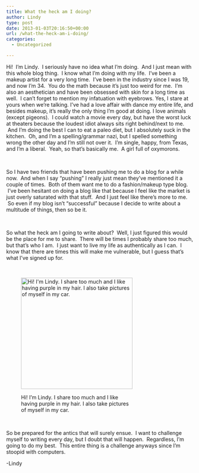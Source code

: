 ```yaml
---
title: What the heck am I doing?
author: Lindy
type: post
date: 2013-01-03T20:16:50+00:00
url: /what-the-heck-am-i-doing/
categories:
  - Uncategorized

---
```

Hi!  I&#8217;m Lindy.  I seriously have no idea what I&#8217;m doing.  And I just mean with this whole blog thing.  I know what I&#8217;m doing with my life.  I&#8217;ve been a makeup artist for a very long time.  I&#8217;ve been in the industry since I was 19, and now I&#8217;m 34.  You do the math because it&#8217;s just too weird for me.  I&#8217;m also an aesthetician and have been obsessed with skin for a long time as well.  I can&#8217;t forget to mention my infatuation with eyebrows. Yes, I stare at yours when we&#8217;re talking. I&#8217;ve had a love affair with dance my entire life, and besides makeup, it&#8217;s really the only thing I&#8217;m good at doing. I love animals (except pigeons).  I could watch a movie every day, but have the worst luck at theaters because the loudest idiot always sits right behind/next to me.  And I&#8217;m doing the best I can to eat a paleo diet, but I absolutely suck in the kitchen.  Oh, and I&#8217;m a spelling/grammar nazi, but I spelled something wrong the other day and I&#8217;m still not over it.  I&#8217;m single, happy, from Texas, and I&#8217;m a liberal.  Yeah, so that&#8217;s basically me.  A girl full of oxymorons.

&nbsp;

So I have two friends that have been pushing me to do a blog for a while now.  And when I say &#8220;pushing&#8221; I really just mean they&#8217;ve mentioned it a couple of times.  Both of them want me to do a fashion/makeup type blog.  I&#8217;ve been hesitant on doing a blog like that because I feel like the market is just overly saturated with that stuff.  And I just feel like there&#8217;s more to me.  So even if my blog isn&#8217;t &#8220;successful&#8221; because I decide to write about a multitude of things, then so be it.

&nbsp;

So what the heck am I going to write about?  Well, I just figured this would be the place for me to share.  There will be times I probably share too much, but that&#8217;s who I am.  I just want to live my life as authentically as I can.  I know that there are times this will make me vulnerable, but I guess that&#8217;s what I&#8217;ve signed up for.

&nbsp;<figure id="attachment_1015" class="thumbnail wp-caption alignnone" style="width: 300px">

<img class="img-fluid" alt="Hi! I'm Lindy. I share too much and I like having purple in my hair.  I also take pictures of myself in my car." src="/wp-content/uploads/me1-300x300.jpg" width="300" height="300" srcset="/wp-content/uploads/me1-300x300.jpg 300w, /wp-content/uploads/me1-150x150.jpg 150w, /wp-content/uploads/me1.jpg 612w" sizes="(max-width: 300px) 100vw, 300px" /><figcaption class="caption wp-caption-text">Hi! I&#8217;m Lindy. I share too much and I like having purple in my hair. I also take pictures of myself in my car.</figcaption></figure> 

&nbsp;

So be prepared for the antics that will surely ensue.  I want to challenge myself to writing every day, but I doubt that will happen.  Regardless, I&#8217;m going to do my best.  This entire thing is a challenge anyways since I&#8217;m stoopid with computers.

-Lindy
